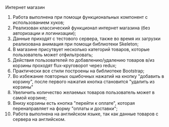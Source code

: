 Интернет магазин

1. Работа выполнена при помощи функциональных компонент с использованием хуков;
2. Реализован классический функционал интернет магазина (без авторизации и логинизации);
3. Данные приходят с тестового сервера, также во время их загрузки реализована анимация при помощи библиотеки Skeleton;
4. В магазине присутвует несколько категорий товаров, которые пользователь может отфильтровать;
5. Действия пользователей по добавлению/удалению товаров в/из корзины проходят flux-круговорот через redux;
6. Практически все стили построены на библиотеке Bootstrap;
7. Во избежание повторных ошибочных нажатий на кнопку "добавить в корзину", после первого нажатия кнопка становится "удалить из корзины"
8. Увеличить количество желаемых товаров пользователь может в самой корзине;
9. Внизу корзины есть кнопка "перейти к оплате", которая перенаправляет на форму "оплаты и доставки";
10. Работа выполнена на английском языке, так как данные товаров с сервера на английском.
